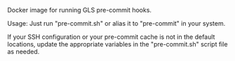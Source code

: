 Docker image for running GLS pre-commit hooks.

Usage:
Just run "pre-commit.sh" or alias it to "pre-commit" in your system.

If your SSH configuration or your pre-commit cache is not in the default locations, update the appropriate variables in the "pre-commit.sh" script file as needed.